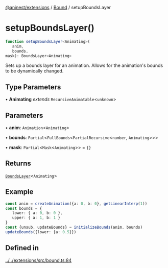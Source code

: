 [@aninest/extensions](../../index.md) / [Bound](../index.md) / setupBoundsLayer

# setupBoundsLayer()

```ts
function setupBoundsLayer<Animating>(
   anim, 
   bounds, 
mask): BoundsLayer<Animating>
```

Sets up a bounds layer for an animation.
Allows for the animation's bounds to be dynamically changed.

## Type Parameters

• **Animating** *extends* `RecursiveAnimatable`\<`unknown`\>

## Parameters

• **anim**: `Animation`\<`Animating`\>

• **bounds**: `Partial`\<`FullBounds`\<`PartialRecursive`\<`number`, `Animating`\>\>\>

• **mask**: `Partial`\<`Mask`\<`Animating`\>\> = `{}`

## Returns

[`BoundsLayer`](../type-aliases/BoundsLayer.md)\<`Animating`\>

## Example

```ts
const anim = createAnimation({a: 0, b: 0}, getLinearInterp(1))
const bounds = {
   lower: { a: 0, b: 0 },
   upper: { a: 1, b: 1 }
}
const {unsub, updateBounds} = initializeBounds(anim, bounds)
updateBounds({lower: {a: 0.5}})
```

## Defined in

[../../extensions/src/bound.ts:84](https://github.com/zphrs/aninest/blob/faa26c191e539bfffb0686de3335249d40ae5db1/extensions/src/bound.ts#L84)
